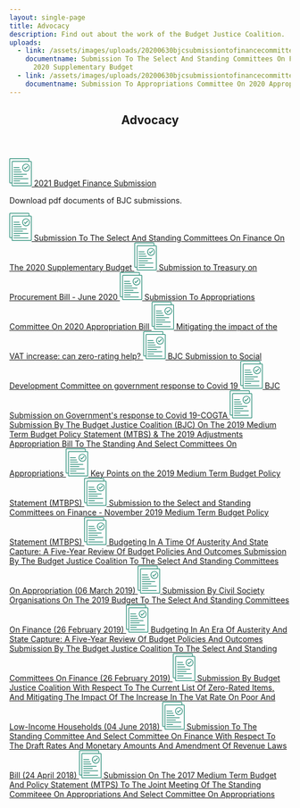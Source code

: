 ```yaml
---
layout: single-page
title: Advocacy
description: Find out about the work of the Budget Justice Coalition.
uploads:
  - link: /assets/images/uploads/20200630bjcsubmissiontofinancecommitteesonsupplementarybudget.pdf
    documentname: Submission To The Select And Standing Committees On Finance On The
      2020 Supplementary Budget
  - link: /assets/images/uploads/20200630bjcsubmissiontofinancecommitteesonsupplementarybudget.pdf
    documentname: Submission To Appropriations Committee On 2020 Appropriation Bill
---
```


<div class="component-wrapper">
  <div class="content-container">
    <header class="header-cta">
      <h2 class="section-header">Advocacy</h2>
    </header>
    <!-- <article class="bottom-margin">
      <p>Download pdf documents of BJC submissions.</p>
      {% for pdf in page.uploads %}
      <a href="{{ pdf.link }}" class="download-link" download>
        <svg xmlns="http://www.w3.org/2000/svg" width="40" height="50" viewBox="0 0 40 50"><title>document</title><g id="ae05b3af-da16-4236-99d2-0726b6765807" data-name="Layer 2"><g id="bf02b67b-9ad3-4ecd-b59f-7ad7a3fe1c9e" data-name="Layer 1"><path d="M38.39,5.06H35.73V1.63A1.62,1.62,0,0,0,34.12,0H1.62A1.62,1.62,0,0,0,0,1.63V43.31a1.62,1.62,0,0,0,1.62,1.62H4.28v3.44A1.62,1.62,0,0,0,5.89,50h32.5A1.62,1.62,0,0,0,40,48.37V6.7a1.63,1.63,0,0,0-1.61-1.64ZM1.62,43.71a.4.4,0,0,1-.41-.4V1.63a.41.41,0,0,1,.41-.41h32.5a.41.41,0,0,1,.4.41V5.06H5.89A1.63,1.63,0,0,0,4.28,6.7v37Zm37.17,4.66a.41.41,0,0,1-.4.41H5.89a.42.42,0,0,1-.41-.41V6.7a.41.41,0,0,1,.41-.41h32.5a.4.4,0,0,1,.4.41Z" fill="#238a74"/><path d="M30,9.91a6.89,6.89,0,1,0,6.8,6.89A6.86,6.86,0,0,0,30,9.91Zm0,12.55A5.67,5.67,0,1,1,35.6,16.8,5.64,5.64,0,0,1,30,22.46Z" fill="#238a74"/><path d="M32.44,14.07l-4,4-.8-1.39a.59.59,0,0,0-.82-.22.6.6,0,0,0-.22.83L27.8,19.4a.65.65,0,0,0,.45.3h.08a.56.56,0,0,0,.42-.18l4.54-4.59a.6.6,0,0,0,0-.86.59.59,0,0,0-.85,0Z" fill="#238a74"/><path d="M8.08,17.22h9.48a.61.61,0,0,0,0-1.22H8.08a.61.61,0,0,0,0,1.22Z" fill="#238a74"/><path d="M8.08,21.21H19.53a.61.61,0,0,0,.61-.61.61.61,0,0,0-.61-.61H8.08a.61.61,0,0,0-.61.61A.61.61,0,0,0,8.08,21.21Z" fill="#238a74"/><path d="M8.08,25.2H21.6a.62.62,0,0,0,0-1.23H8.08a.62.62,0,0,0,0,1.23Z" fill="#238a74"/><path d="M8.08,29.18H30.8a.61.61,0,0,0,.61-.61A.61.61,0,0,0,30.8,28H8.08a.61.61,0,0,0-.61.61A.61.61,0,0,0,8.08,29.18Z" fill="#238a74"/><path d="M8.08,33.18H23.76a.61.61,0,0,0,0-1.22H8.08a.61.61,0,0,0,0,1.22Z" fill="#238a74"/><path d="M33.43,36H8.08a.61.61,0,0,0,0,1.22H33.43a.61.61,0,1,0,0-1.22Z" fill="#238a74"/><path d="M8.08,41.16H18.6a.61.61,0,0,0,0-1.22H8.08a.61.61,0,0,0,0,1.22Z" fill="#238a74"/><path d="M33.43,43.93H8.08a.61.61,0,0,0,0,1.22H33.43a.61.61,0,0,0,0-1.22Z" fill="#238a74"/></g></g></svg>
        {{ pdf.documentname }}
        {% endfor %}
      </a>
    </article> -->
     <a href="/assets/downloads/2021BudgetFinanceSubmission.pdf" class="download-link" download>
        <svg xmlns="http://www.w3.org/2000/svg" width="40" height="50" viewBox="0 0 40 50"><title>document</title><g id="ae05b3af-da16-4236-99d2-0726b6765807" data-name="Layer 2"><g id="bf02b67b-9ad3-4ecd-b59f-7ad7a3fe1c9e" data-name="Layer 1"><path d="M38.39,5.06H35.73V1.63A1.62,1.62,0,0,0,34.12,0H1.62A1.62,1.62,0,0,0,0,1.63V43.31a1.62,1.62,0,0,0,1.62,1.62H4.28v3.44A1.62,1.62,0,0,0,5.89,50h32.5A1.62,1.62,0,0,0,40,48.37V6.7a1.63,1.63,0,0,0-1.61-1.64ZM1.62,43.71a.4.4,0,0,1-.41-.4V1.63a.41.41,0,0,1,.41-.41h32.5a.41.41,0,0,1,.4.41V5.06H5.89A1.63,1.63,0,0,0,4.28,6.7v37Zm37.17,4.66a.41.41,0,0,1-.4.41H5.89a.42.42,0,0,1-.41-.41V6.7a.41.41,0,0,1,.41-.41h32.5a.4.4,0,0,1,.4.41Z" fill="#238a74"/><path d="M30,9.91a6.89,6.89,0,1,0,6.8,6.89A6.86,6.86,0,0,0,30,9.91Zm0,12.55A5.67,5.67,0,1,1,35.6,16.8,5.64,5.64,0,0,1,30,22.46Z" fill="#238a74"/><path d="M32.44,14.07l-4,4-.8-1.39a.59.59,0,0,0-.82-.22.6.6,0,0,0-.22.83L27.8,19.4a.65.65,0,0,0,.45.3h.08a.56.56,0,0,0,.42-.18l4.54-4.59a.6.6,0,0,0,0-.86.59.59,0,0,0-.85,0Z" fill="#238a74"/><path d="M8.08,17.22h9.48a.61.61,0,0,0,0-1.22H8.08a.61.61,0,0,0,0,1.22Z" fill="#238a74"/><path d="M8.08,21.21H19.53a.61.61,0,0,0,.61-.61.61.61,0,0,0-.61-.61H8.08a.61.61,0,0,0-.61.61A.61.61,0,0,0,8.08,21.21Z" fill="#238a74"/><path d="M8.08,25.2H21.6a.62.62,0,0,0,0-1.23H8.08a.62.62,0,0,0,0,1.23Z" fill="#238a74"/><path d="M8.08,29.18H30.8a.61.61,0,0,0,.61-.61A.61.61,0,0,0,30.8,28H8.08a.61.61,0,0,0-.61.61A.61.61,0,0,0,8.08,29.18Z" fill="#238a74"/><path d="M8.08,33.18H23.76a.61.61,0,0,0,0-1.22H8.08a.61.61,0,0,0,0,1.22Z" fill="#238a74"/><path d="M33.43,36H8.08a.61.61,0,0,0,0,1.22H33.43a.61.61,0,1,0,0-1.22Z" fill="#238a74"/><path d="M8.08,41.16H18.6a.61.61,0,0,0,0-1.22H8.08a.61.61,0,0,0,0,1.22Z" fill="#238a74"/><path d="M33.43,43.93H8.08a.61.61,0,0,0,0,1.22H33.43a.61.61,0,0,0,0-1.22Z" fill="#238a74"/></g></g></svg>
        2021 Budget Finance Submission
      </a>
    <article class="bottom-margin">
      <p>Download pdf documents of BJC submissions.</p>
      <a href="/assets/downloads/20200630BJCSUBMISSIONTOFINANCECOMMITTEESONSUPPLEMENTARYBUDGET.pdf" class="download-link" download>
        <svg xmlns="http://www.w3.org/2000/svg" width="40" height="50" viewBox="0 0 40 50"><title>document</title><g id="ae05b3af-da16-4236-99d2-0726b6765807" data-name="Layer 2"><g id="bf02b67b-9ad3-4ecd-b59f-7ad7a3fe1c9e" data-name="Layer 1"><path d="M38.39,5.06H35.73V1.63A1.62,1.62,0,0,0,34.12,0H1.62A1.62,1.62,0,0,0,0,1.63V43.31a1.62,1.62,0,0,0,1.62,1.62H4.28v3.44A1.62,1.62,0,0,0,5.89,50h32.5A1.62,1.62,0,0,0,40,48.37V6.7a1.63,1.63,0,0,0-1.61-1.64ZM1.62,43.71a.4.4,0,0,1-.41-.4V1.63a.41.41,0,0,1,.41-.41h32.5a.41.41,0,0,1,.4.41V5.06H5.89A1.63,1.63,0,0,0,4.28,6.7v37Zm37.17,4.66a.41.41,0,0,1-.4.41H5.89a.42.42,0,0,1-.41-.41V6.7a.41.41,0,0,1,.41-.41h32.5a.4.4,0,0,1,.4.41Z" fill="#238a74"/><path d="M30,9.91a6.89,6.89,0,1,0,6.8,6.89A6.86,6.86,0,0,0,30,9.91Zm0,12.55A5.67,5.67,0,1,1,35.6,16.8,5.64,5.64,0,0,1,30,22.46Z" fill="#238a74"/><path d="M32.44,14.07l-4,4-.8-1.39a.59.59,0,0,0-.82-.22.6.6,0,0,0-.22.83L27.8,19.4a.65.65,0,0,0,.45.3h.08a.56.56,0,0,0,.42-.18l4.54-4.59a.6.6,0,0,0,0-.86.59.59,0,0,0-.85,0Z" fill="#238a74"/><path d="M8.08,17.22h9.48a.61.61,0,0,0,0-1.22H8.08a.61.61,0,0,0,0,1.22Z" fill="#238a74"/><path d="M8.08,21.21H19.53a.61.61,0,0,0,.61-.61.61.61,0,0,0-.61-.61H8.08a.61.61,0,0,0-.61.61A.61.61,0,0,0,8.08,21.21Z" fill="#238a74"/><path d="M8.08,25.2H21.6a.62.62,0,0,0,0-1.23H8.08a.62.62,0,0,0,0,1.23Z" fill="#238a74"/><path d="M8.08,29.18H30.8a.61.61,0,0,0,.61-.61A.61.61,0,0,0,30.8,28H8.08a.61.61,0,0,0-.61.61A.61.61,0,0,0,8.08,29.18Z" fill="#238a74"/><path d="M8.08,33.18H23.76a.61.61,0,0,0,0-1.22H8.08a.61.61,0,0,0,0,1.22Z" fill="#238a74"/><path d="M33.43,36H8.08a.61.61,0,0,0,0,1.22H33.43a.61.61,0,1,0,0-1.22Z" fill="#238a74"/><path d="M8.08,41.16H18.6a.61.61,0,0,0,0-1.22H8.08a.61.61,0,0,0,0,1.22Z" fill="#238a74"/><path d="M33.43,43.93H8.08a.61.61,0,0,0,0,1.22H33.43a.61.61,0,0,0,0-1.22Z" fill="#238a74"/></g></g></svg>
        Submission To The Select And Standing Committees On Finance On The 2020 Supplementary Budget
      </a>
      <a href="/assets/downloads/SubmissiontoTreasuryonProcurementBill_June2020.pdf" class="download-link" download>
        <svg xmlns="http://www.w3.org/2000/svg" width="40" height="50" viewBox="0 0 40 50"><title>document</title><g id="ae05b3af-da16-4236-99d2-0726b6765807" data-name="Layer 2"><g id="bf02b67b-9ad3-4ecd-b59f-7ad7a3fe1c9e" data-name="Layer 1"><path d="M38.39,5.06H35.73V1.63A1.62,1.62,0,0,0,34.12,0H1.62A1.62,1.62,0,0,0,0,1.63V43.31a1.62,1.62,0,0,0,1.62,1.62H4.28v3.44A1.62,1.62,0,0,0,5.89,50h32.5A1.62,1.62,0,0,0,40,48.37V6.7a1.63,1.63,0,0,0-1.61-1.64ZM1.62,43.71a.4.4,0,0,1-.41-.4V1.63a.41.41,0,0,1,.41-.41h32.5a.41.41,0,0,1,.4.41V5.06H5.89A1.63,1.63,0,0,0,4.28,6.7v37Zm37.17,4.66a.41.41,0,0,1-.4.41H5.89a.42.42,0,0,1-.41-.41V6.7a.41.41,0,0,1,.41-.41h32.5a.4.4,0,0,1,.4.41Z" fill="#238a74"/><path d="M30,9.91a6.89,6.89,0,1,0,6.8,6.89A6.86,6.86,0,0,0,30,9.91Zm0,12.55A5.67,5.67,0,1,1,35.6,16.8,5.64,5.64,0,0,1,30,22.46Z" fill="#238a74"/><path d="M32.44,14.07l-4,4-.8-1.39a.59.59,0,0,0-.82-.22.6.6,0,0,0-.22.83L27.8,19.4a.65.65,0,0,0,.45.3h.08a.56.56,0,0,0,.42-.18l4.54-4.59a.6.6,0,0,0,0-.86.59.59,0,0,0-.85,0Z" fill="#238a74"/><path d="M8.08,17.22h9.48a.61.61,0,0,0,0-1.22H8.08a.61.61,0,0,0,0,1.22Z" fill="#238a74"/><path d="M8.08,21.21H19.53a.61.61,0,0,0,.61-.61.61.61,0,0,0-.61-.61H8.08a.61.61,0,0,0-.61.61A.61.61,0,0,0,8.08,21.21Z" fill="#238a74"/><path d="M8.08,25.2H21.6a.62.62,0,0,0,0-1.23H8.08a.62.62,0,0,0,0,1.23Z" fill="#238a74"/><path d="M8.08,29.18H30.8a.61.61,0,0,0,.61-.61A.61.61,0,0,0,30.8,28H8.08a.61.61,0,0,0-.61.61A.61.61,0,0,0,8.08,29.18Z" fill="#238a74"/><path d="M8.08,33.18H23.76a.61.61,0,0,0,0-1.22H8.08a.61.61,0,0,0,0,1.22Z" fill="#238a74"/><path d="M33.43,36H8.08a.61.61,0,0,0,0,1.22H33.43a.61.61,0,1,0,0-1.22Z" fill="#238a74"/><path d="M8.08,41.16H18.6a.61.61,0,0,0,0-1.22H8.08a.61.61,0,0,0,0,1.22Z" fill="#238a74"/><path d="M33.43,43.93H8.08a.61.61,0,0,0,0,1.22H33.43a.61.61,0,0,0,0-1.22Z" fill="#238a74"/></g></g></svg>
        Submission to Treasury on Procurement Bill - June 2020
      </a>
      <a href="/assets/downloads/Submission-To-Appropriations-Committee-On-2020-Appropriation-Bill-bjc.pdf" class="download-link" download>
        <svg xmlns="http://www.w3.org/2000/svg" width="40" height="50" viewBox="0 0 40 50"><title>document</title><g id="ae05b3af-da16-4236-99d2-0726b6765807" data-name="Layer 2"><g id="bf02b67b-9ad3-4ecd-b59f-7ad7a3fe1c9e" data-name="Layer 1"><path d="M38.39,5.06H35.73V1.63A1.62,1.62,0,0,0,34.12,0H1.62A1.62,1.62,0,0,0,0,1.63V43.31a1.62,1.62,0,0,0,1.62,1.62H4.28v3.44A1.62,1.62,0,0,0,5.89,50h32.5A1.62,1.62,0,0,0,40,48.37V6.7a1.63,1.63,0,0,0-1.61-1.64ZM1.62,43.71a.4.4,0,0,1-.41-.4V1.63a.41.41,0,0,1,.41-.41h32.5a.41.41,0,0,1,.4.41V5.06H5.89A1.63,1.63,0,0,0,4.28,6.7v37Zm37.17,4.66a.41.41,0,0,1-.4.41H5.89a.42.42,0,0,1-.41-.41V6.7a.41.41,0,0,1,.41-.41h32.5a.4.4,0,0,1,.4.41Z" fill="#238a74"/><path d="M30,9.91a6.89,6.89,0,1,0,6.8,6.89A6.86,6.86,0,0,0,30,9.91Zm0,12.55A5.67,5.67,0,1,1,35.6,16.8,5.64,5.64,0,0,1,30,22.46Z" fill="#238a74"/><path d="M32.44,14.07l-4,4-.8-1.39a.59.59,0,0,0-.82-.22.6.6,0,0,0-.22.83L27.8,19.4a.65.65,0,0,0,.45.3h.08a.56.56,0,0,0,.42-.18l4.54-4.59a.6.6,0,0,0,0-.86.59.59,0,0,0-.85,0Z" fill="#238a74"/><path d="M8.08,17.22h9.48a.61.61,0,0,0,0-1.22H8.08a.61.61,0,0,0,0,1.22Z" fill="#238a74"/><path d="M8.08,21.21H19.53a.61.61,0,0,0,.61-.61.61.61,0,0,0-.61-.61H8.08a.61.61,0,0,0-.61.61A.61.61,0,0,0,8.08,21.21Z" fill="#238a74"/><path d="M8.08,25.2H21.6a.62.62,0,0,0,0-1.23H8.08a.62.62,0,0,0,0,1.23Z" fill="#238a74"/><path d="M8.08,29.18H30.8a.61.61,0,0,0,.61-.61A.61.61,0,0,0,30.8,28H8.08a.61.61,0,0,0-.61.61A.61.61,0,0,0,8.08,29.18Z" fill="#238a74"/><path d="M8.08,33.18H23.76a.61.61,0,0,0,0-1.22H8.08a.61.61,0,0,0,0,1.22Z" fill="#238a74"/><path d="M33.43,36H8.08a.61.61,0,0,0,0,1.22H33.43a.61.61,0,1,0,0-1.22Z" fill="#238a74"/><path d="M8.08,41.16H18.6a.61.61,0,0,0,0-1.22H8.08a.61.61,0,0,0,0,1.22Z" fill="#238a74"/><path d="M33.43,43.93H8.08a.61.61,0,0,0,0,1.22H33.43a.61.61,0,0,0,0-1.22Z" fill="#238a74"/></g></g></svg>
        Submission To Appropriations Committee On 2020 Appropriation Bill
      </a>
      <a href="/assets/downloads/Mitigating-the-impact-of-VAT-increase-by-extending-zero-rating-IEJ-report-09-08-18.pdf" class="download-link" download>
        <svg xmlns="http://www.w3.org/2000/svg" width="40" height="50" viewBox="0 0 40 50"><title>document</title><g id="ae05b3af-da16-4236-99d2-0726b6765807" data-name="Layer 2"><g id="bf02b67b-9ad3-4ecd-b59f-7ad7a3fe1c9e" data-name="Layer 1"><path d="M38.39,5.06H35.73V1.63A1.62,1.62,0,0,0,34.12,0H1.62A1.62,1.62,0,0,0,0,1.63V43.31a1.62,1.62,0,0,0,1.62,1.62H4.28v3.44A1.62,1.62,0,0,0,5.89,50h32.5A1.62,1.62,0,0,0,40,48.37V6.7a1.63,1.63,0,0,0-1.61-1.64ZM1.62,43.71a.4.4,0,0,1-.41-.4V1.63a.41.41,0,0,1,.41-.41h32.5a.41.41,0,0,1,.4.41V5.06H5.89A1.63,1.63,0,0,0,4.28,6.7v37Zm37.17,4.66a.41.41,0,0,1-.4.41H5.89a.42.42,0,0,1-.41-.41V6.7a.41.41,0,0,1,.41-.41h32.5a.4.4,0,0,1,.4.41Z" fill="#238a74"/><path d="M30,9.91a6.89,6.89,0,1,0,6.8,6.89A6.86,6.86,0,0,0,30,9.91Zm0,12.55A5.67,5.67,0,1,1,35.6,16.8,5.64,5.64,0,0,1,30,22.46Z" fill="#238a74"/><path d="M32.44,14.07l-4,4-.8-1.39a.59.59,0,0,0-.82-.22.6.6,0,0,0-.22.83L27.8,19.4a.65.65,0,0,0,.45.3h.08a.56.56,0,0,0,.42-.18l4.54-4.59a.6.6,0,0,0,0-.86.59.59,0,0,0-.85,0Z" fill="#238a74"/><path d="M8.08,17.22h9.48a.61.61,0,0,0,0-1.22H8.08a.61.61,0,0,0,0,1.22Z" fill="#238a74"/><path d="M8.08,21.21H19.53a.61.61,0,0,0,.61-.61.61.61,0,0,0-.61-.61H8.08a.61.61,0,0,0-.61.61A.61.61,0,0,0,8.08,21.21Z" fill="#238a74"/><path d="M8.08,25.2H21.6a.62.62,0,0,0,0-1.23H8.08a.62.62,0,0,0,0,1.23Z" fill="#238a74"/><path d="M8.08,29.18H30.8a.61.61,0,0,0,.61-.61A.61.61,0,0,0,30.8,28H8.08a.61.61,0,0,0-.61.61A.61.61,0,0,0,8.08,29.18Z" fill="#238a74"/><path d="M8.08,33.18H23.76a.61.61,0,0,0,0-1.22H8.08a.61.61,0,0,0,0,1.22Z" fill="#238a74"/><path d="M33.43,36H8.08a.61.61,0,0,0,0,1.22H33.43a.61.61,0,1,0,0-1.22Z" fill="#238a74"/><path d="M8.08,41.16H18.6a.61.61,0,0,0,0-1.22H8.08a.61.61,0,0,0,0,1.22Z" fill="#238a74"/><path d="M33.43,43.93H8.08a.61.61,0,0,0,0,1.22H33.43a.61.61,0,0,0,0-1.22Z" fill="#238a74"/></g></g></svg>
        Mitigating the impact of the VAT increase: can zero-rating help?
      </a>
      <a href="/assets/downloads/BJC-Submission-to-Social-Development-Committee-on-government-response-to-Covid-19.pdf" class="download-link" download>
        <svg xmlns="http://www.w3.org/2000/svg" width="40" height="50" viewBox="0 0 40 50"><title>document</title><g id="ae05b3af-da16-4236-99d2-0726b6765807" data-name="Layer 2"><g id="bf02b67b-9ad3-4ecd-b59f-7ad7a3fe1c9e" data-name="Layer 1"><path d="M38.39,5.06H35.73V1.63A1.62,1.62,0,0,0,34.12,0H1.62A1.62,1.62,0,0,0,0,1.63V43.31a1.62,1.62,0,0,0,1.62,1.62H4.28v3.44A1.62,1.62,0,0,0,5.89,50h32.5A1.62,1.62,0,0,0,40,48.37V6.7a1.63,1.63,0,0,0-1.61-1.64ZM1.62,43.71a.4.4,0,0,1-.41-.4V1.63a.41.41,0,0,1,.41-.41h32.5a.41.41,0,0,1,.4.41V5.06H5.89A1.63,1.63,0,0,0,4.28,6.7v37Zm37.17,4.66a.41.41,0,0,1-.4.41H5.89a.42.42,0,0,1-.41-.41V6.7a.41.41,0,0,1,.41-.41h32.5a.4.4,0,0,1,.4.41Z" fill="#238a74"/><path d="M30,9.91a6.89,6.89,0,1,0,6.8,6.89A6.86,6.86,0,0,0,30,9.91Zm0,12.55A5.67,5.67,0,1,1,35.6,16.8,5.64,5.64,0,0,1,30,22.46Z" fill="#238a74"/><path d="M32.44,14.07l-4,4-.8-1.39a.59.59,0,0,0-.82-.22.6.6,0,0,0-.22.83L27.8,19.4a.65.65,0,0,0,.45.3h.08a.56.56,0,0,0,.42-.18l4.54-4.59a.6.6,0,0,0,0-.86.59.59,0,0,0-.85,0Z" fill="#238a74"/><path d="M8.08,17.22h9.48a.61.61,0,0,0,0-1.22H8.08a.61.61,0,0,0,0,1.22Z" fill="#238a74"/><path d="M8.08,21.21H19.53a.61.61,0,0,0,.61-.61.61.61,0,0,0-.61-.61H8.08a.61.61,0,0,0-.61.61A.61.61,0,0,0,8.08,21.21Z" fill="#238a74"/><path d="M8.08,25.2H21.6a.62.62,0,0,0,0-1.23H8.08a.62.62,0,0,0,0,1.23Z" fill="#238a74"/><path d="M8.08,29.18H30.8a.61.61,0,0,0,.61-.61A.61.61,0,0,0,30.8,28H8.08a.61.61,0,0,0-.61.61A.61.61,0,0,0,8.08,29.18Z" fill="#238a74"/><path d="M8.08,33.18H23.76a.61.61,0,0,0,0-1.22H8.08a.61.61,0,0,0,0,1.22Z" fill="#238a74"/><path d="M33.43,36H8.08a.61.61,0,0,0,0,1.22H33.43a.61.61,0,1,0,0-1.22Z" fill="#238a74"/><path d="M8.08,41.16H18.6a.61.61,0,0,0,0-1.22H8.08a.61.61,0,0,0,0,1.22Z" fill="#238a74"/><path d="M33.43,43.93H8.08a.61.61,0,0,0,0,1.22H33.43a.61.61,0,0,0,0-1.22Z" fill="#238a74"/></g></g></svg>
        BJC Submission to Social Development Committee on government response to Covid 19
      </a>
      <a href="/assets/downloads/BJC-Submission-on-Governments-response to-Covid-19-COGTA.pdf" class="download-link" download>
        <svg xmlns="http://www.w3.org/2000/svg" width="40" height="50" viewBox="0 0 40 50"><title>document</title><g id="ae05b3af-da16-4236-99d2-0726b6765807" data-name="Layer 2"><g id="bf02b67b-9ad3-4ecd-b59f-7ad7a3fe1c9e" data-name="Layer 1"><path d="M38.39,5.06H35.73V1.63A1.62,1.62,0,0,0,34.12,0H1.62A1.62,1.62,0,0,0,0,1.63V43.31a1.62,1.62,0,0,0,1.62,1.62H4.28v3.44A1.62,1.62,0,0,0,5.89,50h32.5A1.62,1.62,0,0,0,40,48.37V6.7a1.63,1.63,0,0,0-1.61-1.64ZM1.62,43.71a.4.4,0,0,1-.41-.4V1.63a.41.41,0,0,1,.41-.41h32.5a.41.41,0,0,1,.4.41V5.06H5.89A1.63,1.63,0,0,0,4.28,6.7v37Zm37.17,4.66a.41.41,0,0,1-.4.41H5.89a.42.42,0,0,1-.41-.41V6.7a.41.41,0,0,1,.41-.41h32.5a.4.4,0,0,1,.4.41Z" fill="#238a74"/><path d="M30,9.91a6.89,6.89,0,1,0,6.8,6.89A6.86,6.86,0,0,0,30,9.91Zm0,12.55A5.67,5.67,0,1,1,35.6,16.8,5.64,5.64,0,0,1,30,22.46Z" fill="#238a74"/><path d="M32.44,14.07l-4,4-.8-1.39a.59.59,0,0,0-.82-.22.6.6,0,0,0-.22.83L27.8,19.4a.65.65,0,0,0,.45.3h.08a.56.56,0,0,0,.42-.18l4.54-4.59a.6.6,0,0,0,0-.86.59.59,0,0,0-.85,0Z" fill="#238a74"/><path d="M8.08,17.22h9.48a.61.61,0,0,0,0-1.22H8.08a.61.61,0,0,0,0,1.22Z" fill="#238a74"/><path d="M8.08,21.21H19.53a.61.61,0,0,0,.61-.61.61.61,0,0,0-.61-.61H8.08a.61.61,0,0,0-.61.61A.61.61,0,0,0,8.08,21.21Z" fill="#238a74"/><path d="M8.08,25.2H21.6a.62.62,0,0,0,0-1.23H8.08a.62.62,0,0,0,0,1.23Z" fill="#238a74"/><path d="M8.08,29.18H30.8a.61.61,0,0,0,.61-.61A.61.61,0,0,0,30.8,28H8.08a.61.61,0,0,0-.61.61A.61.61,0,0,0,8.08,29.18Z" fill="#238a74"/><path d="M8.08,33.18H23.76a.61.61,0,0,0,0-1.22H8.08a.61.61,0,0,0,0,1.22Z" fill="#238a74"/><path d="M33.43,36H8.08a.61.61,0,0,0,0,1.22H33.43a.61.61,0,1,0,0-1.22Z" fill="#238a74"/><path d="M8.08,41.16H18.6a.61.61,0,0,0,0-1.22H8.08a.61.61,0,0,0,0,1.22Z" fill="#238a74"/><path d="M33.43,43.93H8.08a.61.61,0,0,0,0,1.22H33.43a.61.61,0,0,0,0-1.22Z" fill="#238a74"/></g></g></svg>
        BJC Submission on Government's response to Covid 19-COGTA
      </a>
      <a href="/assets/downloads/Final-2019-Appropriations-Submission-by-the-budget-justice-coalition.pdf" class="download-link" download>
        <svg xmlns="http://www.w3.org/2000/svg" width="40" height="50" viewBox="0 0 40 50"><title>document</title><g id="ae05b3af-da16-4236-99d2-0726b6765807" data-name="Layer 2"><g id="bf02b67b-9ad3-4ecd-b59f-7ad7a3fe1c9e" data-name="Layer 1"><path d="M38.39,5.06H35.73V1.63A1.62,1.62,0,0,0,34.12,0H1.62A1.62,1.62,0,0,0,0,1.63V43.31a1.62,1.62,0,0,0,1.62,1.62H4.28v3.44A1.62,1.62,0,0,0,5.89,50h32.5A1.62,1.62,0,0,0,40,48.37V6.7a1.63,1.63,0,0,0-1.61-1.64ZM1.62,43.71a.4.4,0,0,1-.41-.4V1.63a.41.41,0,0,1,.41-.41h32.5a.41.41,0,0,1,.4.41V5.06H5.89A1.63,1.63,0,0,0,4.28,6.7v37Zm37.17,4.66a.41.41,0,0,1-.4.41H5.89a.42.42,0,0,1-.41-.41V6.7a.41.41,0,0,1,.41-.41h32.5a.4.4,0,0,1,.4.41Z" fill="#238a74"/><path d="M30,9.91a6.89,6.89,0,1,0,6.8,6.89A6.86,6.86,0,0,0,30,9.91Zm0,12.55A5.67,5.67,0,1,1,35.6,16.8,5.64,5.64,0,0,1,30,22.46Z" fill="#238a74"/><path d="M32.44,14.07l-4,4-.8-1.39a.59.59,0,0,0-.82-.22.6.6,0,0,0-.22.83L27.8,19.4a.65.65,0,0,0,.45.3h.08a.56.56,0,0,0,.42-.18l4.54-4.59a.6.6,0,0,0,0-.86.59.59,0,0,0-.85,0Z" fill="#238a74"/><path d="M8.08,17.22h9.48a.61.61,0,0,0,0-1.22H8.08a.61.61,0,0,0,0,1.22Z" fill="#238a74"/><path d="M8.08,21.21H19.53a.61.61,0,0,0,.61-.61.61.61,0,0,0-.61-.61H8.08a.61.61,0,0,0-.61.61A.61.61,0,0,0,8.08,21.21Z" fill="#238a74"/><path d="M8.08,25.2H21.6a.62.62,0,0,0,0-1.23H8.08a.62.62,0,0,0,0,1.23Z" fill="#238a74"/><path d="M8.08,29.18H30.8a.61.61,0,0,0,.61-.61A.61.61,0,0,0,30.8,28H8.08a.61.61,0,0,0-.61.61A.61.61,0,0,0,8.08,29.18Z" fill="#238a74"/><path d="M8.08,33.18H23.76a.61.61,0,0,0,0-1.22H8.08a.61.61,0,0,0,0,1.22Z" fill="#238a74"/><path d="M33.43,36H8.08a.61.61,0,0,0,0,1.22H33.43a.61.61,0,1,0,0-1.22Z" fill="#238a74"/><path d="M8.08,41.16H18.6a.61.61,0,0,0,0-1.22H8.08a.61.61,0,0,0,0,1.22Z" fill="#238a74"/><path d="M33.43,43.93H8.08a.61.61,0,0,0,0,1.22H33.43a.61.61,0,0,0,0-1.22Z" fill="#238a74"/></g></g></svg>
        Submission By The Budget Justice Coalition (BJC) On The 2019 Medium Term Budget Policy Statement (MTBS) &amp; The 2019 Adjustments Appropriation Bill To The Standing And Select Committees On Appropriations
      </a>
      <a href="/assets/downloads/2019-11-BJC-Key-Points-from-the-MTBPS.pdf" class="download-link" download>
        <svg xmlns="http://www.w3.org/2000/svg" width="40" height="50" viewBox="0 0 40 50"><title>document</title><g id="ae05b3af-da16-4236-99d2-0726b6765807" data-name="Layer 2"><g id="bf02b67b-9ad3-4ecd-b59f-7ad7a3fe1c9e" data-name="Layer 1"><path d="M38.39,5.06H35.73V1.63A1.62,1.62,0,0,0,34.12,0H1.62A1.62,1.62,0,0,0,0,1.63V43.31a1.62,1.62,0,0,0,1.62,1.62H4.28v3.44A1.62,1.62,0,0,0,5.89,50h32.5A1.62,1.62,0,0,0,40,48.37V6.7a1.63,1.63,0,0,0-1.61-1.64ZM1.62,43.71a.4.4,0,0,1-.41-.4V1.63a.41.41,0,0,1,.41-.41h32.5a.41.41,0,0,1,.4.41V5.06H5.89A1.63,1.63,0,0,0,4.28,6.7v37Zm37.17,4.66a.41.41,0,0,1-.4.41H5.89a.42.42,0,0,1-.41-.41V6.7a.41.41,0,0,1,.41-.41h32.5a.4.4,0,0,1,.4.41Z" fill="#238a74"/><path d="M30,9.91a6.89,6.89,0,1,0,6.8,6.89A6.86,6.86,0,0,0,30,9.91Zm0,12.55A5.67,5.67,0,1,1,35.6,16.8,5.64,5.64,0,0,1,30,22.46Z" fill="#238a74"/><path d="M32.44,14.07l-4,4-.8-1.39a.59.59,0,0,0-.82-.22.6.6,0,0,0-.22.83L27.8,19.4a.65.65,0,0,0,.45.3h.08a.56.56,0,0,0,.42-.18l4.54-4.59a.6.6,0,0,0,0-.86.59.59,0,0,0-.85,0Z" fill="#238a74"/><path d="M8.08,17.22h9.48a.61.61,0,0,0,0-1.22H8.08a.61.61,0,0,0,0,1.22Z" fill="#238a74"/><path d="M8.08,21.21H19.53a.61.61,0,0,0,.61-.61.61.61,0,0,0-.61-.61H8.08a.61.61,0,0,0-.61.61A.61.61,0,0,0,8.08,21.21Z" fill="#238a74"/><path d="M8.08,25.2H21.6a.62.62,0,0,0,0-1.23H8.08a.62.62,0,0,0,0,1.23Z" fill="#238a74"/><path d="M8.08,29.18H30.8a.61.61,0,0,0,.61-.61A.61.61,0,0,0,30.8,28H8.08a.61.61,0,0,0-.61.61A.61.61,0,0,0,8.08,29.18Z" fill="#238a74"/><path d="M8.08,33.18H23.76a.61.61,0,0,0,0-1.22H8.08a.61.61,0,0,0,0,1.22Z" fill="#238a74"/><path d="M33.43,36H8.08a.61.61,0,0,0,0,1.22H33.43a.61.61,0,1,0,0-1.22Z" fill="#238a74"/><path d="M8.08,41.16H18.6a.61.61,0,0,0,0-1.22H8.08a.61.61,0,0,0,0,1.22Z" fill="#238a74"/><path d="M33.43,43.93H8.08a.61.61,0,0,0,0,1.22H33.43a.61.61,0,0,0,0-1.22Z" fill="#238a74"/></g></g></svg>
        Key Points on the 2019 Medium Term Budget Policy Statement (MTBPS)
      </a>
      <a href="/assets/downloads/BJC-MTBPS-Finance-Submission-2019.pdf" class="download-link" download>
        <svg xmlns="http://www.w3.org/2000/svg" width="40" height="50" viewBox="0 0 40 50"><title>document</title><g id="ae05b3af-da16-4236-99d2-0726b6765807" data-name="Layer 2"><g id="bf02b67b-9ad3-4ecd-b59f-7ad7a3fe1c9e" data-name="Layer 1"><path d="M38.39,5.06H35.73V1.63A1.62,1.62,0,0,0,34.12,0H1.62A1.62,1.62,0,0,0,0,1.63V43.31a1.62,1.62,0,0,0,1.62,1.62H4.28v3.44A1.62,1.62,0,0,0,5.89,50h32.5A1.62,1.62,0,0,0,40,48.37V6.7a1.63,1.63,0,0,0-1.61-1.64ZM1.62,43.71a.4.4,0,0,1-.41-.4V1.63a.41.41,0,0,1,.41-.41h32.5a.41.41,0,0,1,.4.41V5.06H5.89A1.63,1.63,0,0,0,4.28,6.7v37Zm37.17,4.66a.41.41,0,0,1-.4.41H5.89a.42.42,0,0,1-.41-.41V6.7a.41.41,0,0,1,.41-.41h32.5a.4.4,0,0,1,.4.41Z" fill="#238a74"/><path d="M30,9.91a6.89,6.89,0,1,0,6.8,6.89A6.86,6.86,0,0,0,30,9.91Zm0,12.55A5.67,5.67,0,1,1,35.6,16.8,5.64,5.64,0,0,1,30,22.46Z" fill="#238a74"/><path d="M32.44,14.07l-4,4-.8-1.39a.59.59,0,0,0-.82-.22.6.6,0,0,0-.22.83L27.8,19.4a.65.65,0,0,0,.45.3h.08a.56.56,0,0,0,.42-.18l4.54-4.59a.6.6,0,0,0,0-.86.59.59,0,0,0-.85,0Z" fill="#238a74"/><path d="M8.08,17.22h9.48a.61.61,0,0,0,0-1.22H8.08a.61.61,0,0,0,0,1.22Z" fill="#238a74"/><path d="M8.08,21.21H19.53a.61.61,0,0,0,.61-.61.61.61,0,0,0-.61-.61H8.08a.61.61,0,0,0-.61.61A.61.61,0,0,0,8.08,21.21Z" fill="#238a74"/><path d="M8.08,25.2H21.6a.62.62,0,0,0,0-1.23H8.08a.62.62,0,0,0,0,1.23Z" fill="#238a74"/><path d="M8.08,29.18H30.8a.61.61,0,0,0,.61-.61A.61.61,0,0,0,30.8,28H8.08a.61.61,0,0,0-.61.61A.61.61,0,0,0,8.08,29.18Z" fill="#238a74"/><path d="M8.08,33.18H23.76a.61.61,0,0,0,0-1.22H8.08a.61.61,0,0,0,0,1.22Z" fill="#238a74"/><path d="M33.43,36H8.08a.61.61,0,0,0,0,1.22H33.43a.61.61,0,1,0,0-1.22Z" fill="#238a74"/><path d="M8.08,41.16H18.6a.61.61,0,0,0,0-1.22H8.08a.61.61,0,0,0,0,1.22Z" fill="#238a74"/><path d="M33.43,43.93H8.08a.61.61,0,0,0,0,1.22H33.43a.61.61,0,0,0,0-1.22Z" fill="#238a74"/></g></g></svg>
        Submission to the Select and Standing Committees on Finance - November 2019 Medium Term Budget Policy Statement (MTBPS)
      </a>
      <a href="/assets/downloads/Submission-to-Select-and-Standing-Committees-on-Appropriations-06-March-2019.pdf" class="download-link" download>
        <svg xmlns="http://www.w3.org/2000/svg" width="40" height="50" viewBox="0 0 40 50"><title>document</title><g id="ae05b3af-da16-4236-99d2-0726b6765807" data-name="Layer 2"><g id="bf02b67b-9ad3-4ecd-b59f-7ad7a3fe1c9e" data-name="Layer 1"><path d="M38.39,5.06H35.73V1.63A1.62,1.62,0,0,0,34.12,0H1.62A1.62,1.62,0,0,0,0,1.63V43.31a1.62,1.62,0,0,0,1.62,1.62H4.28v3.44A1.62,1.62,0,0,0,5.89,50h32.5A1.62,1.62,0,0,0,40,48.37V6.7a1.63,1.63,0,0,0-1.61-1.64ZM1.62,43.71a.4.4,0,0,1-.41-.4V1.63a.41.41,0,0,1,.41-.41h32.5a.41.41,0,0,1,.4.41V5.06H5.89A1.63,1.63,0,0,0,4.28,6.7v37Zm37.17,4.66a.41.41,0,0,1-.4.41H5.89a.42.42,0,0,1-.41-.41V6.7a.41.41,0,0,1,.41-.41h32.5a.4.4,0,0,1,.4.41Z" fill="#238a74"/><path d="M30,9.91a6.89,6.89,0,1,0,6.8,6.89A6.86,6.86,0,0,0,30,9.91Zm0,12.55A5.67,5.67,0,1,1,35.6,16.8,5.64,5.64,0,0,1,30,22.46Z" fill="#238a74"/><path d="M32.44,14.07l-4,4-.8-1.39a.59.59,0,0,0-.82-.22.6.6,0,0,0-.22.83L27.8,19.4a.65.65,0,0,0,.45.3h.08a.56.56,0,0,0,.42-.18l4.54-4.59a.6.6,0,0,0,0-.86.59.59,0,0,0-.85,0Z" fill="#238a74"/><path d="M8.08,17.22h9.48a.61.61,0,0,0,0-1.22H8.08a.61.61,0,0,0,0,1.22Z" fill="#238a74"/><path d="M8.08,21.21H19.53a.61.61,0,0,0,.61-.61.61.61,0,0,0-.61-.61H8.08a.61.61,0,0,0-.61.61A.61.61,0,0,0,8.08,21.21Z" fill="#238a74"/><path d="M8.08,25.2H21.6a.62.62,0,0,0,0-1.23H8.08a.62.62,0,0,0,0,1.23Z" fill="#238a74"/><path d="M8.08,29.18H30.8a.61.61,0,0,0,.61-.61A.61.61,0,0,0,30.8,28H8.08a.61.61,0,0,0-.61.61A.61.61,0,0,0,8.08,29.18Z" fill="#238a74"/><path d="M8.08,33.18H23.76a.61.61,0,0,0,0-1.22H8.08a.61.61,0,0,0,0,1.22Z" fill="#238a74"/><path d="M33.43,36H8.08a.61.61,0,0,0,0,1.22H33.43a.61.61,0,1,0,0-1.22Z" fill="#238a74"/><path d="M8.08,41.16H18.6a.61.61,0,0,0,0-1.22H8.08a.61.61,0,0,0,0,1.22Z" fill="#238a74"/><path d="M33.43,43.93H8.08a.61.61,0,0,0,0,1.22H33.43a.61.61,0,0,0,0-1.22Z" fill="#238a74"/></g></g></svg>
        Budgeting In A Time Of Austerity And State Capture: A Five-Year Review Of Budget Policies And Outcomes Submission By The Budget Justice Coalition To The Select And Standing Committees On Appropriation (06 March 2019)
      </a>
      <a href="/assets/downloads/Submission-by-Civil-Society-Organisations-on-the-2019-Budget.pdf" class="download-link" download>
        <svg xmlns="http://www.w3.org/2000/svg" width="40" height="50" viewBox="0 0 40 50"><title>document</title><g id="ae05b3af-da16-4236-99d2-0726b6765807" data-name="Layer 2"><g id="bf02b67b-9ad3-4ecd-b59f-7ad7a3fe1c9e" data-name="Layer 1"><path d="M38.39,5.06H35.73V1.63A1.62,1.62,0,0,0,34.12,0H1.62A1.62,1.62,0,0,0,0,1.63V43.31a1.62,1.62,0,0,0,1.62,1.62H4.28v3.44A1.62,1.62,0,0,0,5.89,50h32.5A1.62,1.62,0,0,0,40,48.37V6.7a1.63,1.63,0,0,0-1.61-1.64ZM1.62,43.71a.4.4,0,0,1-.41-.4V1.63a.41.41,0,0,1,.41-.41h32.5a.41.41,0,0,1,.4.41V5.06H5.89A1.63,1.63,0,0,0,4.28,6.7v37Zm37.17,4.66a.41.41,0,0,1-.4.41H5.89a.42.42,0,0,1-.41-.41V6.7a.41.41,0,0,1,.41-.41h32.5a.4.4,0,0,1,.4.41Z" fill="#238a74"/><path d="M30,9.91a6.89,6.89,0,1,0,6.8,6.89A6.86,6.86,0,0,0,30,9.91Zm0,12.55A5.67,5.67,0,1,1,35.6,16.8,5.64,5.64,0,0,1,30,22.46Z" fill="#238a74"/><path d="M32.44,14.07l-4,4-.8-1.39a.59.59,0,0,0-.82-.22.6.6,0,0,0-.22.83L27.8,19.4a.65.65,0,0,0,.45.3h.08a.56.56,0,0,0,.42-.18l4.54-4.59a.6.6,0,0,0,0-.86.59.59,0,0,0-.85,0Z" fill="#238a74"/><path d="M8.08,17.22h9.48a.61.61,0,0,0,0-1.22H8.08a.61.61,0,0,0,0,1.22Z" fill="#238a74"/><path d="M8.08,21.21H19.53a.61.61,0,0,0,.61-.61.61.61,0,0,0-.61-.61H8.08a.61.61,0,0,0-.61.61A.61.61,0,0,0,8.08,21.21Z" fill="#238a74"/><path d="M8.08,25.2H21.6a.62.62,0,0,0,0-1.23H8.08a.62.62,0,0,0,0,1.23Z" fill="#238a74"/><path d="M8.08,29.18H30.8a.61.61,0,0,0,.61-.61A.61.61,0,0,0,30.8,28H8.08a.61.61,0,0,0-.61.61A.61.61,0,0,0,8.08,29.18Z" fill="#238a74"/><path d="M8.08,33.18H23.76a.61.61,0,0,0,0-1.22H8.08a.61.61,0,0,0,0,1.22Z" fill="#238a74"/><path d="M33.43,36H8.08a.61.61,0,0,0,0,1.22H33.43a.61.61,0,1,0,0-1.22Z" fill="#238a74"/><path d="M8.08,41.16H18.6a.61.61,0,0,0,0-1.22H8.08a.61.61,0,0,0,0,1.22Z" fill="#238a74"/><path d="M33.43,43.93H8.08a.61.61,0,0,0,0,1.22H33.43a.61.61,0,0,0,0-1.22Z" fill="#238a74"/></g></g></svg>
        Submission By Civil Society Organisations On The 2019 Budget To The Select And Standing Committees On Finance (26 February 2019)
      </a>
      <a href="/assets/downloads/Budget-Justice-Coalition-5-year-Review-Submission-to-Finance-Committees.pdf" class="download-link" download>
        <svg xmlns="http://www.w3.org/2000/svg" width="40" height="50" viewBox="0 0 40 50"><title>document</title><g id="ae05b3af-da16-4236-99d2-0726b6765807" data-name="Layer 2"><g id="bf02b67b-9ad3-4ecd-b59f-7ad7a3fe1c9e" data-name="Layer 1"><path d="M38.39,5.06H35.73V1.63A1.62,1.62,0,0,0,34.12,0H1.62A1.62,1.62,0,0,0,0,1.63V43.31a1.62,1.62,0,0,0,1.62,1.62H4.28v3.44A1.62,1.62,0,0,0,5.89,50h32.5A1.62,1.62,0,0,0,40,48.37V6.7a1.63,1.63,0,0,0-1.61-1.64ZM1.62,43.71a.4.4,0,0,1-.41-.4V1.63a.41.41,0,0,1,.41-.41h32.5a.41.41,0,0,1,.4.41V5.06H5.89A1.63,1.63,0,0,0,4.28,6.7v37Zm37.17,4.66a.41.41,0,0,1-.4.41H5.89a.42.42,0,0,1-.41-.41V6.7a.41.41,0,0,1,.41-.41h32.5a.4.4,0,0,1,.4.41Z" fill="#238a74"/><path d="M30,9.91a6.89,6.89,0,1,0,6.8,6.89A6.86,6.86,0,0,0,30,9.91Zm0,12.55A5.67,5.67,0,1,1,35.6,16.8,5.64,5.64,0,0,1,30,22.46Z" fill="#238a74"/><path d="M32.44,14.07l-4,4-.8-1.39a.59.59,0,0,0-.82-.22.6.6,0,0,0-.22.83L27.8,19.4a.65.65,0,0,0,.45.3h.08a.56.56,0,0,0,.42-.18l4.54-4.59a.6.6,0,0,0,0-.86.59.59,0,0,0-.85,0Z" fill="#238a74"/><path d="M8.08,17.22h9.48a.61.61,0,0,0,0-1.22H8.08a.61.61,0,0,0,0,1.22Z" fill="#238a74"/><path d="M8.08,21.21H19.53a.61.61,0,0,0,.61-.61.61.61,0,0,0-.61-.61H8.08a.61.61,0,0,0-.61.61A.61.61,0,0,0,8.08,21.21Z" fill="#238a74"/><path d="M8.08,25.2H21.6a.62.62,0,0,0,0-1.23H8.08a.62.62,0,0,0,0,1.23Z" fill="#238a74"/><path d="M8.08,29.18H30.8a.61.61,0,0,0,.61-.61A.61.61,0,0,0,30.8,28H8.08a.61.61,0,0,0-.61.61A.61.61,0,0,0,8.08,29.18Z" fill="#238a74"/><path d="M8.08,33.18H23.76a.61.61,0,0,0,0-1.22H8.08a.61.61,0,0,0,0,1.22Z" fill="#238a74"/><path d="M33.43,36H8.08a.61.61,0,0,0,0,1.22H33.43a.61.61,0,1,0,0-1.22Z" fill="#238a74"/><path d="M8.08,41.16H18.6a.61.61,0,0,0,0-1.22H8.08a.61.61,0,0,0,0,1.22Z" fill="#238a74"/><path d="M33.43,43.93H8.08a.61.61,0,0,0,0,1.22H33.43a.61.61,0,0,0,0-1.22Z" fill="#238a74"/></g></g></svg>
        Budgeting In An Era Of Austerity And State Capture: A Five-Year Review Of Budget Policies And Outcomes Submission By The Budget Justice Coalition To The Select And Standing Committees On Finance (26 February 2019)
      </a>
      <a href="Submission-by-Budget-Justice-Coalition-to-exper-panel.pdf" class="download-link" download>
          <svg xmlns="http://www.w3.org/2000/svg" width="40" height="50" viewBox="0 0 40 50"><title>document</title><g id="ae05b3af-da16-4236-99d2-0726b6765807" data-name="Layer 2"><g id="bf02b67b-9ad3-4ecd-b59f-7ad7a3fe1c9e" data-name="Layer 1"><path d="M38.39,5.06H35.73V1.63A1.62,1.62,0,0,0,34.12,0H1.62A1.62,1.62,0,0,0,0,1.63V43.31a1.62,1.62,0,0,0,1.62,1.62H4.28v3.44A1.62,1.62,0,0,0,5.89,50h32.5A1.62,1.62,0,0,0,40,48.37V6.7a1.63,1.63,0,0,0-1.61-1.64ZM1.62,43.71a.4.4,0,0,1-.41-.4V1.63a.41.41,0,0,1,.41-.41h32.5a.41.41,0,0,1,.4.41V5.06H5.89A1.63,1.63,0,0,0,4.28,6.7v37Zm37.17,4.66a.41.41,0,0,1-.4.41H5.89a.42.42,0,0,1-.41-.41V6.7a.41.41,0,0,1,.41-.41h32.5a.4.4,0,0,1,.4.41Z" fill="#238a74"/><path d="M30,9.91a6.89,6.89,0,1,0,6.8,6.89A6.86,6.86,0,0,0,30,9.91Zm0,12.55A5.67,5.67,0,1,1,35.6,16.8,5.64,5.64,0,0,1,30,22.46Z" fill="#238a74"/><path d="M32.44,14.07l-4,4-.8-1.39a.59.59,0,0,0-.82-.22.6.6,0,0,0-.22.83L27.8,19.4a.65.65,0,0,0,.45.3h.08a.56.56,0,0,0,.42-.18l4.54-4.59a.6.6,0,0,0,0-.86.59.59,0,0,0-.85,0Z" fill="#238a74"/><path d="M8.08,17.22h9.48a.61.61,0,0,0,0-1.22H8.08a.61.61,0,0,0,0,1.22Z" fill="#238a74"/><path d="M8.08,21.21H19.53a.61.61,0,0,0,.61-.61.61.61,0,0,0-.61-.61H8.08a.61.61,0,0,0-.61.61A.61.61,0,0,0,8.08,21.21Z" fill="#238a74"/><path d="M8.08,25.2H21.6a.62.62,0,0,0,0-1.23H8.08a.62.62,0,0,0,0,1.23Z" fill="#238a74"/><path d="M8.08,29.18H30.8a.61.61,0,0,0,.61-.61A.61.61,0,0,0,30.8,28H8.08a.61.61,0,0,0-.61.61A.61.61,0,0,0,8.08,29.18Z" fill="#238a74"/><path d="M8.08,33.18H23.76a.61.61,0,0,0,0-1.22H8.08a.61.61,0,0,0,0,1.22Z" fill="#238a74"/><path d="M33.43,36H8.08a.61.61,0,0,0,0,1.22H33.43a.61.61,0,1,0,0-1.22Z" fill="#238a74"/><path d="M8.08,41.16H18.6a.61.61,0,0,0,0-1.22H8.08a.61.61,0,0,0,0,1.22Z" fill="#238a74"/><path d="M33.43,43.93H8.08a.61.61,0,0,0,0,1.22H33.43a.61.61,0,0,0,0-1.22Z" fill="#238a74"/></g></g></svg>
        Submission By Budget Justice Coalition With Respect To The Current List Of Zero-Rated Items, And Mitigating The Impact Of The Increase In The Vat Rate On Poor And Low-Income Households (04 June 2018)
      </a>
      <a href="/assets/downloads/Parliamentary-submission-in-response-to-Monetary-Bil-24-04-18.pdf" class="download-link" download>
        <svg xmlns="http://www.w3.org/2000/svg" width="40" height="50" viewBox="0 0 40 50"><title>document</title><g id="ae05b3af-da16-4236-99d2-0726b6765807" data-name="Layer 2"><g id="bf02b67b-9ad3-4ecd-b59f-7ad7a3fe1c9e" data-name="Layer 1"><path d="M38.39,5.06H35.73V1.63A1.62,1.62,0,0,0,34.12,0H1.62A1.62,1.62,0,0,0,0,1.63V43.31a1.62,1.62,0,0,0,1.62,1.62H4.28v3.44A1.62,1.62,0,0,0,5.89,50h32.5A1.62,1.62,0,0,0,40,48.37V6.7a1.63,1.63,0,0,0-1.61-1.64ZM1.62,43.71a.4.4,0,0,1-.41-.4V1.63a.41.41,0,0,1,.41-.41h32.5a.41.41,0,0,1,.4.41V5.06H5.89A1.63,1.63,0,0,0,4.28,6.7v37Zm37.17,4.66a.41.41,0,0,1-.4.41H5.89a.42.42,0,0,1-.41-.41V6.7a.41.41,0,0,1,.41-.41h32.5a.4.4,0,0,1,.4.41Z" fill="#238a74"/><path d="M30,9.91a6.89,6.89,0,1,0,6.8,6.89A6.86,6.86,0,0,0,30,9.91Zm0,12.55A5.67,5.67,0,1,1,35.6,16.8,5.64,5.64,0,0,1,30,22.46Z" fill="#238a74"/><path d="M32.44,14.07l-4,4-.8-1.39a.59.59,0,0,0-.82-.22.6.6,0,0,0-.22.83L27.8,19.4a.65.65,0,0,0,.45.3h.08a.56.56,0,0,0,.42-.18l4.54-4.59a.6.6,0,0,0,0-.86.59.59,0,0,0-.85,0Z" fill="#238a74"/><path d="M8.08,17.22h9.48a.61.61,0,0,0,0-1.22H8.08a.61.61,0,0,0,0,1.22Z" fill="#238a74"/><path d="M8.08,21.21H19.53a.61.61,0,0,0,.61-.61.61.61,0,0,0-.61-.61H8.08a.61.61,0,0,0-.61.61A.61.61,0,0,0,8.08,21.21Z" fill="#238a74"/><path d="M8.08,25.2H21.6a.62.62,0,0,0,0-1.23H8.08a.62.62,0,0,0,0,1.23Z" fill="#238a74"/><path d="M8.08,29.18H30.8a.61.61,0,0,0,.61-.61A.61.61,0,0,0,30.8,28H8.08a.61.61,0,0,0-.61.61A.61.61,0,0,0,8.08,29.18Z" fill="#238a74"/><path d="M8.08,33.18H23.76a.61.61,0,0,0,0-1.22H8.08a.61.61,0,0,0,0,1.22Z" fill="#238a74"/><path d="M33.43,36H8.08a.61.61,0,0,0,0,1.22H33.43a.61.61,0,1,0,0-1.22Z" fill="#238a74"/><path d="M8.08,41.16H18.6a.61.61,0,0,0,0-1.22H8.08a.61.61,0,0,0,0,1.22Z" fill="#238a74"/><path d="M33.43,43.93H8.08a.61.61,0,0,0,0,1.22H33.43a.61.61,0,0,0,0-1.22Z" fill="#238a74"/></g></g></svg>
        Submission To The Standing Committee And Select Committee On Finance With Respect To The Draft Rates And Monetary Amounts And Amendment Of Revenue Laws Bill (24 April 2018)
      </a>
      <a href="/assets/downloads/JOINT-CSO-Submission-to-Parliament-on-2017-MTBPS-8-November-2017.pdf" class="download-link" download>
        <svg xmlns="http://www.w3.org/2000/svg" width="40" height="50" viewBox="0 0 40 50"><title>document</title><g id="ae05b3af-da16-4236-99d2-0726b6765807" data-name="Layer 2"><g id="bf02b67b-9ad3-4ecd-b59f-7ad7a3fe1c9e" data-name="Layer 1"><path d="M38.39,5.06H35.73V1.63A1.62,1.62,0,0,0,34.12,0H1.62A1.62,1.62,0,0,0,0,1.63V43.31a1.62,1.62,0,0,0,1.62,1.62H4.28v3.44A1.62,1.62,0,0,0,5.89,50h32.5A1.62,1.62,0,0,0,40,48.37V6.7a1.63,1.63,0,0,0-1.61-1.64ZM1.62,43.71a.4.4,0,0,1-.41-.4V1.63a.41.41,0,0,1,.41-.41h32.5a.41.41,0,0,1,.4.41V5.06H5.89A1.63,1.63,0,0,0,4.28,6.7v37Zm37.17,4.66a.41.41,0,0,1-.4.41H5.89a.42.42,0,0,1-.41-.41V6.7a.41.41,0,0,1,.41-.41h32.5a.4.4,0,0,1,.4.41Z" fill="#238a74"/><path d="M30,9.91a6.89,6.89,0,1,0,6.8,6.89A6.86,6.86,0,0,0,30,9.91Zm0,12.55A5.67,5.67,0,1,1,35.6,16.8,5.64,5.64,0,0,1,30,22.46Z" fill="#238a74"/><path d="M32.44,14.07l-4,4-.8-1.39a.59.59,0,0,0-.82-.22.6.6,0,0,0-.22.83L27.8,19.4a.65.65,0,0,0,.45.3h.08a.56.56,0,0,0,.42-.18l4.54-4.59a.6.6,0,0,0,0-.86.59.59,0,0,0-.85,0Z" fill="#238a74"/><path d="M8.08,17.22h9.48a.61.61,0,0,0,0-1.22H8.08a.61.61,0,0,0,0,1.22Z" fill="#238a74"/><path d="M8.08,21.21H19.53a.61.61,0,0,0,.61-.61.61.61,0,0,0-.61-.61H8.08a.61.61,0,0,0-.61.61A.61.61,0,0,0,8.08,21.21Z" fill="#238a74"/><path d="M8.08,25.2H21.6a.62.62,0,0,0,0-1.23H8.08a.62.62,0,0,0,0,1.23Z" fill="#238a74"/><path d="M8.08,29.18H30.8a.61.61,0,0,0,.61-.61A.61.61,0,0,0,30.8,28H8.08a.61.61,0,0,0-.61.61A.61.61,0,0,0,8.08,29.18Z" fill="#238a74"/><path d="M8.08,33.18H23.76a.61.61,0,0,0,0-1.22H8.08a.61.61,0,0,0,0,1.22Z" fill="#238a74"/><path d="M33.43,36H8.08a.61.61,0,0,0,0,1.22H33.43a.61.61,0,1,0,0-1.22Z" fill="#238a74"/><path d="M8.08,41.16H18.6a.61.61,0,0,0,0-1.22H8.08a.61.61,0,0,0,0,1.22Z" fill="#238a74"/><path d="M33.43,43.93H8.08a.61.61,0,0,0,0,1.22H33.43a.61.61,0,0,0,0-1.22Z" fill="#238a74"/></g></g></svg>
        Submission On The 2017 Medium Term Budget And Policy Statement (MTPS) To The Joint Meeting Of The Standing Commiteee On Appropriations And Select Committee On Appropriations
      </a>
    </article>
  </div>
</div>
